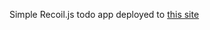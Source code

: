 Simple Recoil.js todo app
deployed to [this site](http://itaysmalia/github.io/simple-recoil-todo-app)